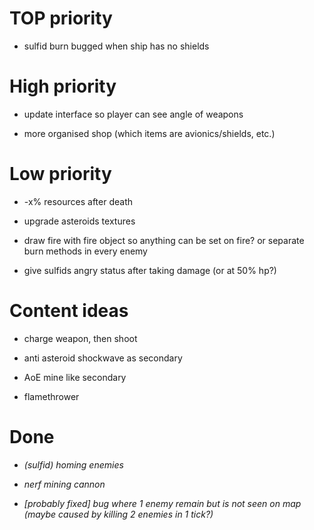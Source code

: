 # TOP priority
- sulfid burn bugged when ship has no shields

# High priority


- update interface so player can see angle of weapons

- more organised shop (which items are avionics/shields, etc.)

# Low priority
- -x% resources after death

- upgrade asteroids textures

- draw fire with fire object so anything can be set on fire? or separate burn methods in every enemy

- give sulfids angry status after taking damage (or at 50% hp?)



# Content ideas
- charge weapon, then shoot

- anti asteroid shockwave as secondary

- AoE mine like secondary

- flamethrower



# Done

- *(sulfid) homing enemies*

- *nerf mining cannon*

- *[probably fixed] bug where 1 enemy remain but is not seen on map (maybe caused by killing 2 enemies in 1 tick?)*